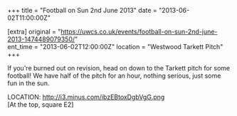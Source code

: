 +++
title = "Football on Sun 2nd June 2013"
date = "2013-06-02T11:00:00Z"

[extra]
original = "https://uwcs.co.uk/events/football-on-sun-2nd-june-2013-1474489079350/"    
ent_time = "2013-06-02T12:00:00Z"
location = "Westwood Tarkett Pitch"
+++

If you're burned out on revision, head on down to the Tarkett pitch for some football\! We have half of the pitch for an hour, nothing serious, just some fun in the sun.

LOCATION: http://i3.minus.com/ibzEBtoxDgbVgG.png  
\[At the top, square E2\]

